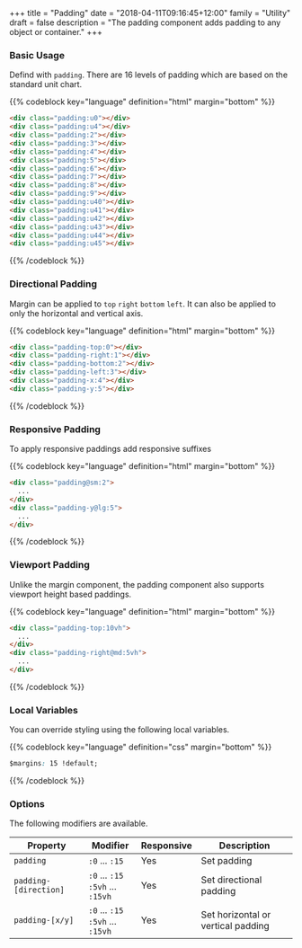 +++
title = "Padding"
date = "2018-04-11T09:16:45+12:00"
family = "Utility"
draft = false
description = "The padding component adds padding to any object or container."
+++

### Basic Usage

Defind with `padding`. There are 16 levels of padding which are based on the standard unit chart.

{{% codeblock key="language" definition="html" margin="bottom" %}}
```html
<div class="padding:u0"></div>
<div class="padding:u4"></div>
<div class="padding:2"></div>
<div class="padding:3"></div>
<div class="padding:4"></div>
<div class="padding:5"></div>
<div class="padding:6"></div>
<div class="padding:7"></div>
<div class="padding:8"></div>
<div class="padding:9"></div>
<div class="padding:u40"></div>
<div class="padding:u41"></div>
<div class="padding:u42"></div>
<div class="padding:u43"></div>
<div class="padding:u44"></div>
<div class="padding:u45"></div>
```
{{% /codeblock %}}

### Directional Padding

Margin can be applied to `top` `right` `bottom` `left`. It can also be applied to only the horizontal and vertical axis.

{{% codeblock key="language" definition="html" margin="bottom" %}}
```html
<div class="padding-top:0"></div>
<div class="padding-right:1"></div>
<div class="padding-bottom:2"></div>
<div class="padding-left:3"></div>
<div class="padding-x:4"></div>
<div class="padding-y:5"></div>
```
{{% /codeblock %}}

### Responsive Padding

To apply responsive paddings add responsive suffixes

{{% codeblock key="language" definition="html" margin="bottom" %}}
```html
<div class="padding@sm:2">
  ...
</div>
<div class="padding-y@lg:5">
  ...
</div>
```
{{% /codeblock %}}

### Viewport Padding

Unlike the margin component, the padding component also supports viewport height based paddings.

{{% codeblock key="language" definition="html" margin="bottom" %}}
```html
<div class="padding-top:10vh">
  ...
</div>
<div class="padding-right@md:5vh">
  ...
</div>
```
{{% /codeblock %}}

### Local Variables

You can override styling using the following local variables.

{{% codeblock key="language" definition="css" margin="bottom" %}}
```css
$margins: 15 !default;
```
{{% /codeblock %}}

### Options

The following modifiers are available.

<table class="table width:100% table:pile table@sm:unpile">
  <thead>
    <tr>
      <th>
        Property
      </th>
      <th>
        Modifier
      </th>
      <th>
        Responsive
      </th>
      <th>
        Description
      </th>
    </tr>
  </thead>
  <tr>
    <td data-label="Properties">
      <code>padding</code>
    </td>
    <td data-label="Attributes">
      <code>:0</code> ... <code>:15</code>
    </td>
    <td data-label="Responsive">
      Yes
    </td>
    <td class="row:reverse">
      Set padding
    </td>
  </tr>
  <tr>
    <td data-label="Properties">
      <code>padding-[direction]</code>
    </td>
    <td data-label="Attributes">
      <code>:0</code> ... <code>:15</code><br>
      <code>:5vh</code> ... <code>:15vh</code>
    </td>
    <td data-label="Responsive">
      Yes
    </td>
    <td class="row:reverse">
      Set directional padding
    </td>
  </tr>
  <tr>
    <td data-label="Properties">
      <code>padding-[x/y]</code>
    </td>
    <td data-label="Attributes">
      <code>:0</code> ... <code>:15</code><br>
      <code>:5vh</code> ... <code>:15vh</code>
    </td>
    <td data-label="Responsive">
      Yes
    </td>
    <td class="row:reverse">
      Set horizontal or vertical padding
    </td>
  </tr>
</table>
